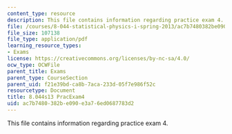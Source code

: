 ```yaml
---
content_type: resource
description: This file contains information regarding practice exam 4.
file: /courses/8-044-statistical-physics-i-spring-2013/ac7b7480382be090e3a76ed0687783d2_MIT8_044S14_practexam4_03.pdf
file_size: 107138
file_type: application/pdf
learning_resource_types:
- Exams
license: https://creativecommons.org/licenses/by-nc-sa/4.0/
ocw_type: OCWFile
parent_title: Exams
parent_type: CourseSection
parent_uid: f21e39bd-ca8b-7aca-233d-05f7e986f52c
resourcetype: Document
title: 8.044s13 PracExam4
uid: ac7b7480-382b-e090-e3a7-6ed0687783d2
---
```

This file contains information regarding practice exam 4.